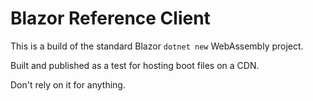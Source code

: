 # Blazor Reference Client

This is a build of the standard Blazor `dotnet new` WebAssembly project.

Built and published as a test for hosting boot files on a CDN.

Don't rely on it for anything.